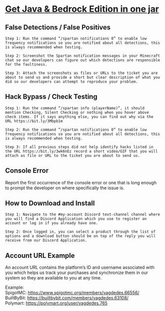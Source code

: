 # <a href="https://www.paypal.com/ncp/payment/EVXKXBD6M5XPC">Get Java & Bedrock Edition in one jar</a>

## False Detections / False Positives 
```
Step 1: Run the command “/spartan notifications 0” to enable low frequency notifications so you are notified about all detections, this is always recommended when testing.
```
```
Step 2: Screenshot the Spartan notification messages in your Minecraft chat so our developers can figure out which detections are responsible for the faultiness.
```
```
Step 3: Attach the screenshots as files or URLs to the ticket you are about to send us and provide a short but clear description of what you did so our developers can attempt to reproduce your problem.
```

## Hack Bypass / Check Testing
```
Step 1: Run the command ”/spartan info (playerName)”, it should mention Checking, Silent Checking or nothing when you hover above check items. If it says anything else, you can find out why via the URL https://bit.ly/3Mbpb1m
```
```
Step 2: Run the command ”/spartan notifications 0” to enable low frequency notifications so you are notified about all detections, this is always recommended when testing.
```
```
Step 3: If all previous steps did not help identify hacks listed in the URL https://bit.ly/3wk6nEz record a short video/GIF that you will attach as file or URL to the ticket you are about to send us.
```

## Console Error
Report the first occurrence of the console error or one that is long enough to prompt the developer on where specifically the issue is.

## How to Download and Install
```
Step 1: Navigate to the #my-account Discord text-channel channel where you will find a Discord Application which you use to register an account or log in if you already have one.
```
```
Step 2: Once logged in, you can select a product through the list of options and a download button should be on top of the reply you will receive from our Discord Application.
```

## Account URL Example
An account URL contains the platform’s ID and username associated with you which helps us track your purchases and synchronize them in our system so they are available to you at any time.<p>
Example:<br>
SpigotMC: https://www.spigotmc.org/members/vagdedes.66556/<br>
BuiltByBit: https://builtbybit.com/members/vagdedes.63108/<br>
Polymart: https://polymart.org/user/vagdedes.765
